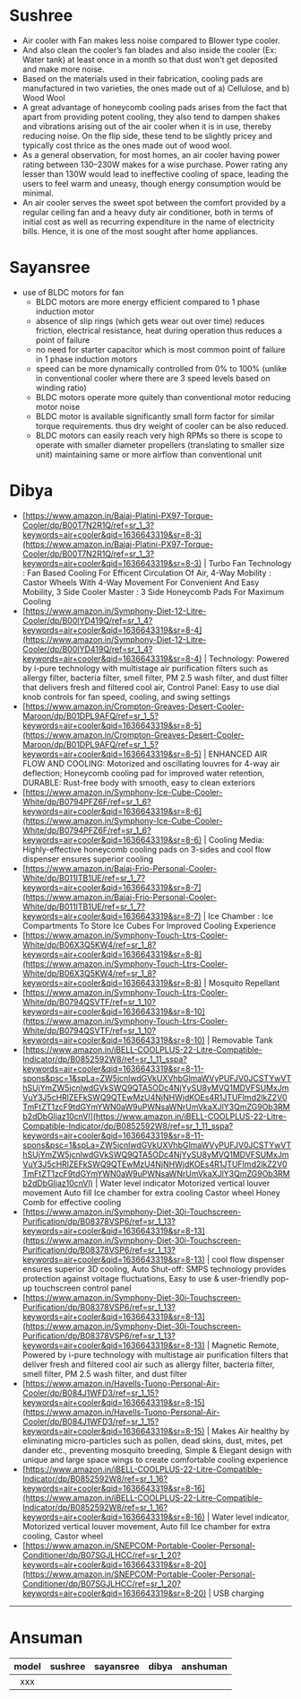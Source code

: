 # Sushree

- Air cooler with Fan makes less noise compared to Blower type cooler. 
- And also clean the cooler’s fan blades and also inside the cooler (Ex: Water tank) at least once in a month so that dust won't get deposited and make more noise.
- Based on the materials used in their fabrication, cooling pads are manufactured in two varieties, the ones made out of a) Cellulose, and b) Wood Wool
- A great advantage of honeycomb cooling pads arises from the fact that apart from providing potent cooling, they also tend to dampen shakes and vibrations arising out of the air cooler when it is in use, thereby reducing noise. On the flip side, these tend to be slightly pricey and typically cost thrice as the ones made out of wood wool.
- As a general observation, for most homes, an air cooler having power rating between 130–230W makes for a wise purchase. Power rating any lesser than 130W would lead to ineffective cooling of space, leading the users to feel warm and uneasy, though energy consumption would be minimal.
- An air cooler serves the sweet spot between the comfort provided by a regular ceiling fan and a heavy duty air conditioner, both in terms of initial cost as well as recurring expenditure in the name of electricity bills. Hence, it is one of the most sought after home appliances.


# Sayansree
- use of BLDC motors for fan
    - BLDC motors are more energy efficient compared to 1 phase induction motor
    - absence of slip rings (which gets wear out over time) reduces friction, electrical resistance, heat during operation thus reduces a point of failure 
    - no need for starter capacitor which is most common point of failure in 1 phase induction motors
    - speed can be more dynamically controlled from 0% to 100% (unlike in conventional cooler where there are 3 speed levels based on winding ratio)
    - BLDC motors operate more quitely than conventional motor reducing motor noise
    - BLDC motor is available significantly small form factor for similar torque requirements. thus dry weight of cooler can be also reduced.
    - BLDC motors can easily reach very high RPMs so there is scope to operate with smaller diameter propellers (translating to smaller size unit) maintaining same or more airflow than conventional unit

# Dibya

- [https://www.amazon.in/Bajaj-Platini-PX97-Torque-Cooler/dp/B00T7N2R1Q/ref=sr_1_3?keywords=air+cooler&qid=1636643319&sr=8-3](https://www.amazon.in/Bajaj-Platini-PX97-Torque-Cooler/dp/B00T7N2R1Q/ref=sr_1_3?keywords=air+cooler&qid=1636643319&sr=8-3) | Turbo Fan Technology : Fan Based Cooling For Efficent Circulation Of Air, 4-Way Mobility : Castor Wheels With 4-Way Movement For Convenient And Easy Mobility, 3 Side Cooler Master : 3 Side Honeycomb Pads For Maximum Cooling 
- [https://www.amazon.in/Symphony-Diet-12-Litre-Cooler/dp/B00IYD419Q/ref=sr_1_4?keywords=air+cooler&qid=1636643319&sr=8-4](https://www.amazon.in/Symphony-Diet-12-Litre-Cooler/dp/B00IYD419Q/ref=sr_1_4?keywords=air+cooler&qid=1636643319&sr=8-4) | Technology: Powered by i-pure technology with multistage air purification filters such as allergy filter, bacteria filter, smell filter, PM 2.5 wash filter, and dust filter that delivers fresh and filtered cool air, Control Panel: Easy to use dial knob controls for fan speed, cooling, and swing settings 
- [https://www.amazon.in/Crompton-Greaves-Desert-Cooler-Maroon/dp/B01DPL9AFQ/ref=sr_1_5?keywords=air+cooler&qid=1636643319&sr=8-5](https://www.amazon.in/Crompton-Greaves-Desert-Cooler-Maroon/dp/B01DPL9AFQ/ref=sr_1_5?keywords=air+cooler&qid=1636643319&sr=8-5) | ENHANCED AIR FLOW AND COOLING: Motorized and oscillating louvres for 4-way air deflection; Honeycomb cooling pad for improved water retention, DURABLE: Rust-free body with smooth, easy to clean exteriors 
- [https://www.amazon.in/Symphony-Ice-Cube-Cooler-White/dp/B0794PFZ6F/ref=sr_1_6?keywords=air+cooler&qid=1636643319&sr=8-6](https://www.amazon.in/Symphony-Ice-Cube-Cooler-White/dp/B0794PFZ6F/ref=sr_1_6?keywords=air+cooler&qid=1636643319&sr=8-6) | Cooling Media: Highly-effective honeycomb cooling pads on 3-sides and cool flow dispenser ensures superior cooling 
- [https://www.amazon.in/Bajaj-Frio-Personal-Cooler-White/dp/B011ITB1UE/ref=sr_1_7?keywords=air+cooler&qid=1636643319&sr=8-7](https://www.amazon.in/Bajaj-Frio-Personal-Cooler-White/dp/B011ITB1UE/ref=sr_1_7?keywords=air+cooler&qid=1636643319&sr=8-7) | Ice Chamber : Ice Compartments To Store Ice Cubes For Improved Cooling Experience 
- [https://www.amazon.in/Symphony-Touch-Ltrs-Cooler-White/dp/B06X3Q5KW4/ref=sr_1_8?keywords=air+cooler&qid=1636643319&sr=8-8](https://www.amazon.in/Symphony-Touch-Ltrs-Cooler-White/dp/B06X3Q5KW4/ref=sr_1_8?keywords=air+cooler&qid=1636643319&sr=8-8) | Mosquito Repellant 
- [https://www.amazon.in/Symphony-Touch-Ltrs-Cooler-White/dp/B0794QSVTF/ref=sr_1_10?keywords=air+cooler&qid=1636643319&sr=8-10](https://www.amazon.in/Symphony-Touch-Ltrs-Cooler-White/dp/B0794QSVTF/ref=sr_1_10?keywords=air+cooler&qid=1636643319&sr=8-10) | Removable Tank 
- [https://www.amazon.in/iBELL-COOLPLUS-22-Litre-Compatible-Indicator/dp/B0852592W8/ref=sr_1_11_sspa?keywords=air+cooler&qid=1636643319&sr=8-11-spons&psc=1&spLa=ZW5jcnlwdGVkUXVhbGlmaWVyPUFJV0JCSTYwVThSUjYmZW5jcnlwdGVkSWQ9QTA5ODc4NjYySU8yMVQ1MDVFSUMxJmVuY3J5cHRlZEFkSWQ9QTEwMzU4NjNHWjdKOEs4R1JTUFImd2lkZ2V0TmFtZT1zcF9tdGYmYWN0aW9uPWNsaWNrUmVkaXJlY3QmZG9Ob3RMb2dDbGljaz10cnVl](https://www.amazon.in/iBELL-COOLPLUS-22-Litre-Compatible-Indicator/dp/B0852592W8/ref=sr_1_11_sspa?keywords=air+cooler&qid=1636643319&sr=8-11-spons&psc=1&spLa=ZW5jcnlwdGVkUXVhbGlmaWVyPUFJV0JCSTYwVThSUjYmZW5jcnlwdGVkSWQ9QTA5ODc4NjYySU8yMVQ1MDVFSUMxJmVuY3J5cHRlZEFkSWQ9QTEwMzU4NjNHWjdKOEs4R1JTUFImd2lkZ2V0TmFtZT1zcF9tdGYmYWN0aW9uPWNsaWNrUmVkaXJlY3QmZG9Ob3RMb2dDbGljaz10cnVl) | Water level indicator Motorized vertical louver movement Auto fill Ice chamber for extra cooling Castor wheel Honey Comb for effective cooling 
- [https://www.amazon.in/Symphony-Diet-30i-Touchscreen-Purification/dp/B08378VSP6/ref=sr_1_13?keywords=air+cooler&qid=1636643319&sr=8-13](https://www.amazon.in/Symphony-Diet-30i-Touchscreen-Purification/dp/B08378VSP6/ref=sr_1_13?keywords=air+cooler&qid=1636643319&sr=8-13) | cool flow dispenser ensures superior 3D cooling, Auto Shut-off: SMPS technology provides protection against voltage fluctuations, Easy to use & user-friendly pop-up touchscreen control panel 
- [https://www.amazon.in/Symphony-Diet-30i-Touchscreen-Purification/dp/B08378VSP6/ref=sr_1_13?keywords=air+cooler&qid=1636643319&sr=8-13](https://www.amazon.in/Symphony-Diet-30i-Touchscreen-Purification/dp/B08378VSP6/ref=sr_1_13?keywords=air+cooler&qid=1636643319&sr=8-13) | Magnetic Remote, Powered by i-pure technology with multistage air purification filters that deliver fresh and filtered cool air such as allergy filter, bacteria filter, smell filter, PM 2.5 wash filter, and dust filter 
- [https://www.amazon.in/Havells-Tuono-Personal-Air-Cooler/dp/B084J1WFD3/ref=sr_1_15?keywords=air+cooler&qid=1636643319&sr=8-15](https://www.amazon.in/Havells-Tuono-Personal-Air-Cooler/dp/B084J1WFD3/ref=sr_1_15?keywords=air+cooler&qid=1636643319&sr=8-15) | Makes Air healthy by eliminating micro-particles such as pollen, dead skins, dust, mites, pet dander etc., preventing mosquito breeding, Simple & Elegant design with unique and large space wings to create comfortable cooling experience 
- [https://www.amazon.in/iBELL-COOLPLUS-22-Litre-Compatible-Indicator/dp/B0852592W8/ref=sr_1_16?keywords=air+cooler&qid=1636643319&sr=8-16](https://www.amazon.in/iBELL-COOLPLUS-22-Litre-Compatible-Indicator/dp/B0852592W8/ref=sr_1_16?keywords=air+cooler&qid=1636643319&sr=8-16) | Water level indicator, Motorized vertical louver movement, Auto fill Ice chamber for extra cooling, Castor wheel 
- [https://www.amazon.in/SNEPCOM-Portable-Cooler-Personal-Conditioner/dp/B07SGJLHCC/ref=sr_1_20?keywords=air+cooler&qid=1636643319&sr=8-20](https://www.amazon.in/SNEPCOM-Portable-Cooler-Personal-Conditioner/dp/B07SGJLHCC/ref=sr_1_20?keywords=air+cooler&qid=1636643319&sr=8-20) | USB charging 

----

# Ansuman


model | sushree | sayansree | dibya | anshuman
:---: |---------|-----------|-------|----------
xxx | | | | 
